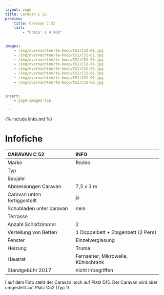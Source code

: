 ```yaml
---
layout: page
title: Caravan C 52
preview: 
    title: Caravan C 52
    list:
        - "Preis: € 4.900"
        
        
images:
    - /img/overnachten/te-koop/C52/C52-01.jpg
    - /img/overnachten/te-koop/C52/C52-02.jpg
    - /img/overnachten/te-koop/C52/C52-03.jpg
    - /img/overnachten/te-koop/C52/C52-04.jpg
    - /img/overnachten/te-koop/C52/C52-05.jpg
    - /img/overnachten/te-koop/C52/C52-06.jpg
    - /img/overnachten/te-koop/C52/C52-07.jpg
    - /img/overnachten/te-koop/C52/C52-08.jpg
    
    
insert:
    - page-images-top
    
---
```


{% include links.md %}



# Infofiche 

CARAVAN C 52                | INFO        | 
:---------------------------|:------------|
Marke                       |Rodeo
Typ                         |
Baujahr                     |
Abmessungen Caravan         |7,5 x 3 m
Caravan unten fertiggestellt|ja
Schubladen unter caravan    |nein
Terrasse                    |
Anzahl Schlafzimmer         |2
Verteilung von Betten       |1 Doppelbett + Etagenbett (2 Pers)
Fenster                     |Einzelverglasung
Heizung                     |Truma
Hausrat                     |Fernseher, Mikrowelle, Kühlschrank
Standgebühr 2017            |nicht inbegriffen

! auf dem Foto steht der Caravan noch auf Platz D15. Der Caravan wird aber umgestellt auf Platz C52 (Typ 1)